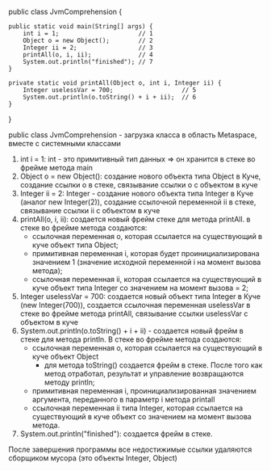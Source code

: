 public class JvmComprehension {

    public static void main(String[] args) {
        int i = 1;                      // 1
        Object o = new Object();        // 2
        Integer ii = 2;                 // 3
        printAll(o, i, ii);             // 4
        System.out.println("finished"); // 7
    }

    private static void printAll(Object o, int i, Integer ii) {
        Integer uselessVar = 700;                   // 5
        System.out.println(o.toString() + i + ii);  // 6
    }

}

public class JvmComprehension - загрузка класса в область Metaspace, вместе с системными классами

1. int i = 1: int - это примитивный тип данных => он хранится в стеке во фрейме метода main
2. Object o = new Object(): создание нового объекта типа Object в Куче, создание ссылки o в стеке, связывание ссылки o с объектом в куче
3. Integer ii = 2: Integer - создание нового объекта типа Integer в Куче (аналог new Integer(2)), создание ссылочной переменной ii в стеке, связывание ссылки ii с объектом в куче
4. printAll(o, i, ii): создается новый фрейм стеке для метода printAll. в стеке во фрейме метода создаются:
   - ссылочная переменная o, которая ссылается на существующий в куче объект типа Object;
   - примитивная переменная i, которая будет проинициализирована значением 1 (значение исходной переменной i на момент вызова метода);
   - ссылочная переменная ii, которая ссылается на существующий в куче объект типа Integer со значением на момент вызова = 2;
5. Integer uselessVar = 700: создается новый объект типа Integer в Куче (new Integer(700)), создается ссылочная переменная uselessVar в стеке во фрейме метода printAll, связывание ссылки uselessVar с объектом в куче
6. System.out.println(o.toString() + i + ii) - создается новый фрейм в стеке для метода println. В стеке во фрейме метода создаются:
   - ссылочная переменная o, которая ссылается на существующий в куче объект Object
     - для метода toString() создается фрейм в стеке. После того как метод отработал, результат и управление возвращаются методу println;
   - примитивная переменная i, проинициализированная значением аргумента, переданного в параметр i метода printall
   - ссылочная переменная ii типа Integer, которая ссылается на существующий в куче объект со значением на момент вызова метода.
7. System.out.println("finished"): создается фрейм в стеке.

После завершения программы все недостижимые ссылки удаляются сборщиком мусора (это объекты Integer, Object)
